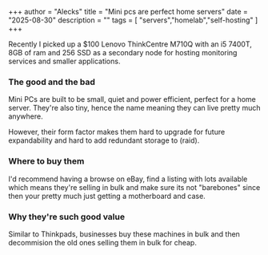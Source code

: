 +++
author = "Alecks"
title = "Mini pcs are perfect home servers"
date = "2025-08-30"
description = ""
tags = [
    "servers","homelab","self-hosting"
]
+++

Recently I picked up a $100 Lenovo ThinkCentre M710Q with an i5 7400T, 8GB of ram and 256 SSD as a secondary node for hosting monitoring services and smaller applications. 

### The good and the bad

Mini PCs are built to be small, quiet and power efficient, perfect for a home server. They're also tiny, hence the name meaning they can live pretty much anywhere.

However, their form factor makes them hard to upgrade for future expandability and hard to add redundant storage to (raid).

### Where to buy them

I'd recommend having a browse on eBay, find a listing with lots available which means they're selling in bulk and make sure its not "barebones" since then your pretty much just getting a motherboard and case.

### Why they're such good value
Similar to Thinkpads, businesses buy these machines in bulk and then decommision the old ones selling them in bulk for cheap.